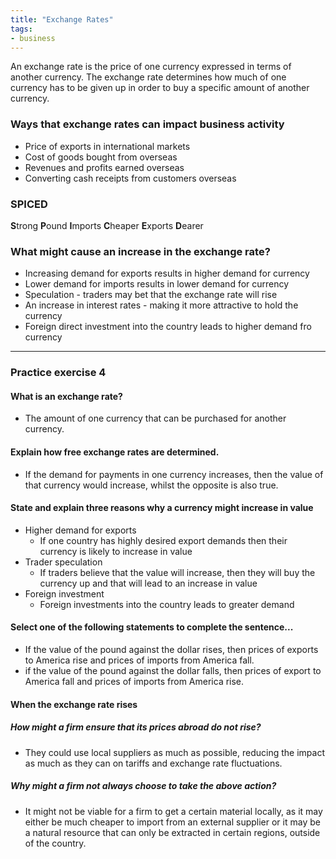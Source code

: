 ```yaml
---
title: "Exchange Rates"
tags:
- business
---
```


An exchange rate is the price of one currency expressed in terms of another currency. The exchange rate determines how much of one currency has to be given up in order to buy a specific amount of another currency.

### Ways that exchange rates can impact business activity

- Price of exports in international markets
- Cost of goods bought from overseas
- Revenues and profits earned overseas
- Converting cash receipts from customers overseas

### SPICED

**S**trong
**P**ound
**I**mports
**C**heaper
**E**xports
**D**earer

### What might cause an increase in the exchange rate?

- Increasing demand for exports results in higher demand for currency
- Lower demand for imports results in lower demand for currency
- Speculation - traders may bet that the exchange rate will rise
- An increase in interest rates - making it more attractive to hold the currency
- Foreign direct investment into the country leads to higher demand fro currency


---

### Practice exercise 4

#### What is an exchange rate?

- The amount of one currency that can be purchased for another currency.


#### Explain how free exchange rates are determined.

- If the demand for payments in one currency increases, then the value of that currency would increase, whilst the opposite is also true.

#### State and explain three reasons why a currency might increase in value

- Higher demand for exports
	- If one country has highly desired export demands then their currency is likely to increase in value
- Trader speculation
	- If traders believe that the value will increase, then they will buy the currency up and that will lead to an increase in value
- Foreign investment
	- Foreign investments into the country leads to greater demand

#### Select one of the following statements to complete the sentence...

- If the value of the pound against the dollar rises, then prices of exports to America rise and prices of imports from America fall.
- if the value of the pound against the dollar falls, then prices of export to America fall and prices of imports from America rise.

#### When the exchange rate rises

##### How might a firm ensure that its prices abroad do not rise?

- They could use local suppliers as much as possible, reducing the impact as much as they can on tariffs and exchange rate fluctuations. 

##### Why might a firm not always choose to take the above action?
- It might not be viable for a firm to get a certain material locally, as it may either be much cheaper to import from an external supplier or it may be a natural resource that can only be extracted in certain regions, outside of the country.



‎‎